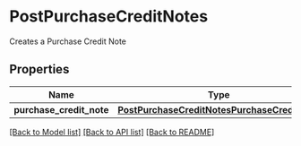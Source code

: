 # PostPurchaseCreditNotes

Creates a Purchase Credit Note
## Properties
Name | Type | Description | Notes
------------ | ------------- | ------------- | -------------
**purchase_credit_note** | [**PostPurchaseCreditNotesPurchaseCreditNote**](PostPurchaseCreditNotesPurchaseCreditNote.md) |  | [optional] 

[[Back to Model list]](../README.md#documentation-for-models) [[Back to API list]](../README.md#documentation-for-api-endpoints) [[Back to README]](../README.md)


